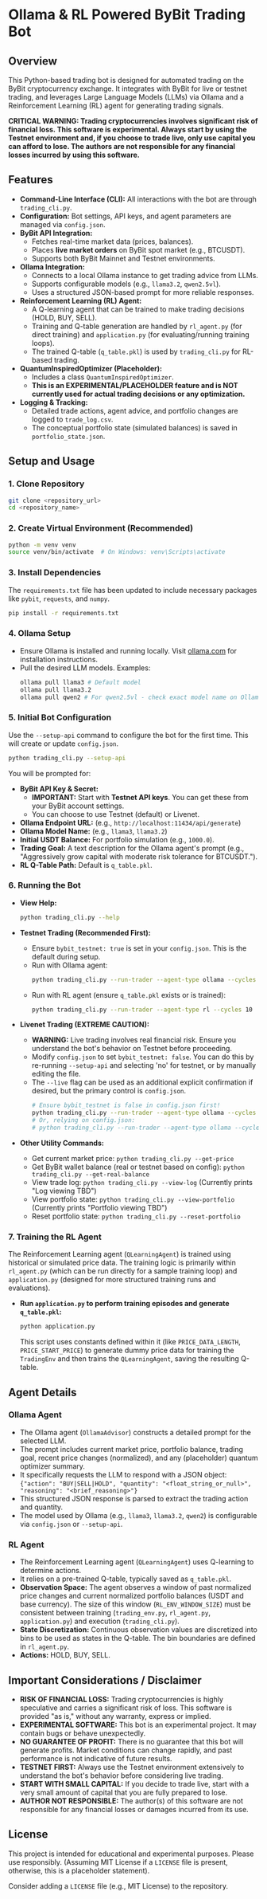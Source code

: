 # Ollama & RL Powered ByBit Trading Bot

## Overview

This Python-based trading bot is designed for automated trading on the ByBit cryptocurrency exchange. It integrates with ByBit for live or testnet trading, and leverages Large Language Models (LLMs) via Ollama and a Reinforcement Learning (RL) agent for generating trading signals.

**CRITICAL WARNING: Trading cryptocurrencies involves significant risk of financial loss. This software is experimental. Always start by using the Testnet environment and, if you choose to trade live, only use capital you can afford to lose. The authors are not responsible for any financial losses incurred by using this software.**

## Features

*   **Command-Line Interface (CLI):** All interactions with the bot are through `trading_cli.py`.
*   **Configuration:** Bot settings, API keys, and agent parameters are managed via `config.json`.
*   **ByBit API Integration:**
    *   Fetches real-time market data (prices, balances).
    *   Places **live market orders** on ByBit spot market (e.g., BTCUSDT).
    *   Supports both ByBit Mainnet and Testnet environments.
*   **Ollama Integration:**
    *   Connects to a local Ollama instance to get trading advice from LLMs.
    *   Supports configurable models (e.g., `llama3.2`, `qwen2.5vl`).
    *   Uses a structured JSON-based prompt for more reliable responses.
*   **Reinforcement Learning (RL) Agent:**
    *   A Q-learning agent that can be trained to make trading decisions (HOLD, BUY, SELL).
    *   Training and Q-table generation are handled by `rl_agent.py` (for direct training) and `application.py` (for evaluating/running training loops).
    *   The trained Q-table (`q_table.pkl`) is used by `trading_cli.py` for RL-based trading.
*   **QuantumInspiredOptimizer (Placeholder):**
    *   Includes a class `QuantumInspiredOptimizer`.
    *   **This is an EXPERIMENTAL/PLACEHOLDER feature and is NOT currently used for actual trading decisions or any optimization.**
*   **Logging & Tracking:**
    *   Detailed trade actions, agent advice, and portfolio changes are logged to `trade_log.csv`.
    *   The conceptual portfolio state (simulated balances) is saved in `portfolio_state.json`.

## Setup and Usage

### 1. Clone Repository
```bash
git clone <repository_url>
cd <repository_name>
```

### 2. Create Virtual Environment (Recommended)
```bash
python -m venv venv
source venv/bin/activate  # On Windows: venv\Scripts\activate
```

### 3. Install Dependencies
The `requirements.txt` file has been updated to include necessary packages like `pybit`, `requests`, and `numpy`.
```bash
pip install -r requirements.txt
```

### 4. Ollama Setup
*   Ensure Ollama is installed and running locally. Visit [ollama.com](https://ollama.com) for installation instructions.
*   Pull the desired LLM models. Examples:
    ```bash
    ollama pull llama3 # Default model
    ollama pull llama3.2
    ollama pull qwen2 # For qwen2.5vl - check exact model name on Ollama Hub
    ```

### 5. Initial Bot Configuration
Use the `--setup-api` command to configure the bot for the first time. This will create or update `config.json`.
```bash
python trading_cli.py --setup-api
```
You will be prompted for:
*   **ByBit API Key & Secret:**
    *   **IMPORTANT:** Start with **Testnet API keys**. You can get these from your ByBit account settings.
    *   You can choose to use Testnet (default) or Livenet.
*   **Ollama Endpoint URL:** (e.g., `http://localhost:11434/api/generate`)
*   **Ollama Model Name:** (e.g., `llama3`, `llama3.2`)
*   **Initial USDT Balance:** For portfolio simulation (e.g., `1000.0`).
*   **Trading Goal:** A text description for the Ollama agent's prompt (e.g., "Aggressively grow capital with moderate risk tolerance for BTCUSDT.").
*   **RL Q-Table Path:** Default is `q_table.pkl`.

### 6. Running the Bot

*   **View Help:**
    ```bash
    python trading_cli.py --help
    ```

*   **Testnet Trading (Recommended First):**
    *   Ensure `bybit_testnet: true` is set in your `config.json`. This is the default during setup.
    *   Run with Ollama agent:
        ```bash
        python trading_cli.py --run-trader --agent-type ollama --cycles 10
        ```
    *   Run with RL agent (ensure `q_table.pkl` exists or is trained):
        ```bash
        python trading_cli.py --run-trader --agent-type rl --cycles 10
        ```

*   **Livenet Trading (EXTREME CAUTION):**
    *   **WARNING:** Live trading involves real financial risk. Ensure you understand the bot's behavior on Testnet before proceeding.
    *   Modify `config.json` to set `bybit_testnet: false`. You can do this by re-running `--setup-api` and selecting 'no' for testnet, or by manually editing the file.
    *   The `--live` flag can be used as an additional explicit confirmation if desired, but the primary control is `config.json`.
        ```bash
        # Ensure bybit_testnet is false in config.json first!
        python trading_cli.py --run-trader --agent-type ollama --cycles 1 --live
        # Or, relying on config.json:
        # python trading_cli.py --run-trader --agent-type ollama --cycles 1
        ```

*   **Other Utility Commands:**
    *   Get current market price: `python trading_cli.py --get-price`
    *   Get ByBit wallet balance (real or testnet based on config): `python trading_cli.py --get-real-balance`
    *   View trade log: `python trading_cli.py --view-log` (Currently prints "Log viewing TBD")
    *   View portfolio state: `python trading_cli.py --view-portfolio` (Currently prints "Portfolio viewing TBD")
    *   Reset portfolio state: `python trading_cli.py --reset-portfolio`

### 7. Training the RL Agent
The Reinforcement Learning agent (`QLearningAgent`) is trained using historical or simulated price data. The training logic is primarily within `rl_agent.py` (which can be run directly for a sample training loop) and `application.py` (designed for more structured training runs and evaluations).

*   **Run `application.py` to perform training episodes and generate `q_table.pkl`:**
    ```bash
    python application.py
    ```
    This script uses constants defined within it (like `PRICE_DATA_LENGTH`, `PRICE_START_PRICE`) to generate dummy price data for training the `TradingEnv` and then trains the `QLearningAgent`, saving the resulting Q-table.

## Agent Details

### Ollama Agent
*   The Ollama agent (`OllamaAdvisor`) constructs a detailed prompt for the selected LLM.
*   The prompt includes current market price, portfolio balance, trading goal, recent price changes (normalized), and any (placeholder) quantum optimizer summary.
*   It specifically requests the LLM to respond with a JSON object:
    `{"action": "BUY|SELL|HOLD", "quantity": "<float_string_or_null>", "reasoning": "<brief_reasoning>"}`
*   This structured JSON response is parsed to extract the trading action and quantity.
*   The model used by Ollama (e.g., `llama3`, `llama3.2`, `qwen2`) is configurable via `config.json` or `--setup-api`.

### RL Agent
*   The Reinforcement Learning agent (`QLearningAgent`) uses Q-learning to determine actions.
*   It relies on a pre-trained Q-table, typically saved as `q_table.pkl`.
*   **Observation Space:** The agent observes a window of past normalized price changes and current normalized portfolio balances (USDT and base currency). The size of this window (`RL_ENV_WINDOW_SIZE`) must be consistent between training (`trading_env.py`, `rl_agent.py`, `application.py`) and execution (`trading_cli.py`).
*   **State Discretization:** Continuous observation values are discretized into bins to be used as states in the Q-table. The bin boundaries are defined in `rl_agent.py`.
*   **Actions:** HOLD, BUY, SELL.

## Important Considerations / Disclaimer

*   **RISK OF FINANCIAL LOSS:** Trading cryptocurrencies is highly speculative and carries a significant risk of loss. This software is provided "as is," without any warranty, express or implied.
*   **EXPERIMENTAL SOFTWARE:** This bot is an experimental project. It may contain bugs or behave unexpectedly.
*   **NO GUARANTEE OF PROFIT:** There is no guarantee that this bot will generate profits. Market conditions can change rapidly, and past performance is not indicative of future results.
*   **TESTNET FIRST:** Always use the Testnet environment extensively to understand the bot's behavior before considering live trading.
*   **START WITH SMALL CAPITAL:** If you decide to trade live, start with a very small amount of capital that you are fully prepared to lose.
*   **AUTHOR NOT RESPONSIBLE:** The author(s) of this software are not responsible for any financial losses or damages incurred from its use.

## License
This project is intended for educational and experimental purposes. Please use responsibly. (Assuming MIT License if a `LICENSE` file is present, otherwise, this is a placeholder statement).

Consider adding a `LICENSE` file (e.g., MIT License) to the repository.

